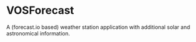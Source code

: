 # VOSForecast
A (forecast.io based) weather station application with additional solar and astronomical information.
